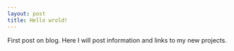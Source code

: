 ```yaml
---
layout: post
title: Hello wrold!
---
```


First post on blog. Here I will post information and links to my new projects.